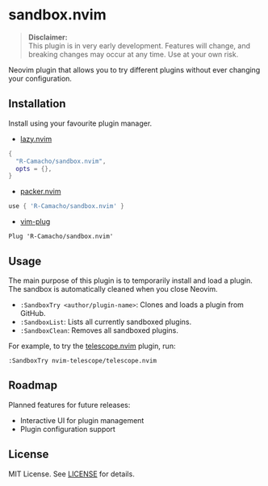 # sandbox.nvim

> **Disclaimer:**  
> This plugin is in very early development. Features will change, and breaking changes may occur at any time. Use at your own risk.

Neovim plugin that allows you to try different plugins without ever changing your configuration.

## Installation

Install using your favourite plugin manager.

- [lazy.nvim](https://github.com/folke/lazy.nvim)

````lua
{
  "R-Camacho/sandbox.nvim",
  opts = {},
}
````

- [packer.nvim](https://github.com/wbthomason/packer.nvim)

````lua
use { 'R-Camacho/sandbox.nvim' }
````

- [vim-plug](https://github.com/junegunn/vim-plug)

```viml
Plug 'R-Camacho/sandbox.nvim'
```

## Usage

The main purpose of this plugin is to temporarily install and load a plugin. The sandbox is automatically cleaned when you close Neovim.

- `:SandboxTry <author/plugin-name>`: Clones and loads a plugin from GitHub.
- `:SandboxList`: Lists all currently sandboxed plugins.
- `:SandboxClean`: Removes all sandboxed plugins.

For example, to try the [telescope.nvim](https://github.com/nvim-telescope/telescope.nvim) plugin, run:
```
:SandboxTry nvim-telescope/telescope.nvim
```

## Roadmap

Planned features for future releases:

- Interactive UI for plugin management
- Plugin configuration support

## License

MIT License. See [LICENSE](./LICENSE) for details.
